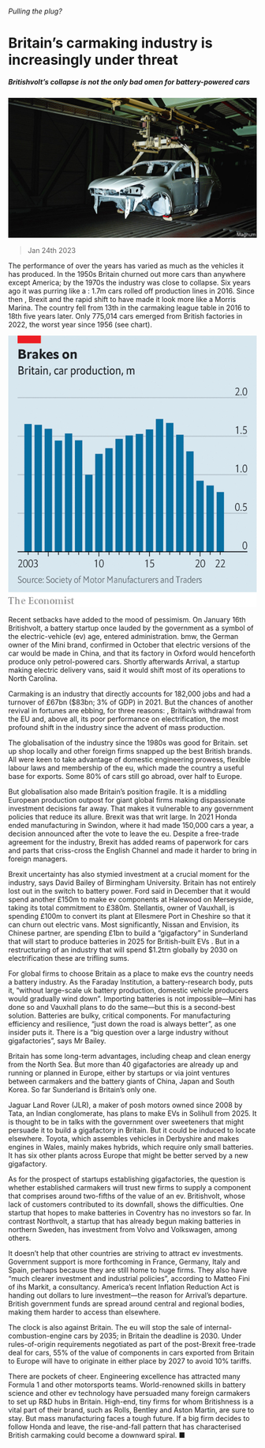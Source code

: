 ###### Pulling the plug?

# Britain’s carmaking industry is increasingly under threat 

##### Britishvolt’s collapse is not the only bad omen for battery-powered cars 

![image](images/20230128_BRP003.jpg) 

> Jan 24th 2023 

The performance of  over the years has varied as much as the vehicles it has produced. In the 1950s Britain churned out more cars than anywhere except America; by the 1970s the industry was close to collapse. Six years ago it was purring like a : 1.7m cars rolled off production lines in 2016. Since then , Brexit and the rapid shift to  have made it look more like a Morris Marina. The country fell from 13th in the carmaking league table in 2016 to 18th five years later. Only 775,014 cars emerged from British factories in 2022, the worst year since 1956 (see chart). 

![image](images/20230128_BRC481.png) 


Recent setbacks have added to the mood of pessimism. On January 16th Britishvolt, a battery startup once lauded by the government as a symbol of the electric-vehicle (ev) age, entered administration. bmw, the German owner of the Mini brand, confirmed in October that electric versions of the car would be made in China, and that its factory in Oxford would henceforth produce only petrol-powered cars. Shortly afterwards Arrival, a startup making electric delivery vans, said it would shift most of its operations to North Carolina.

Carmaking is an industry that directly accounts for 182,000 jobs and had a turnover of £67bn ($83bn; 3% of GDP) in 2021. But the chances of another revival in fortunes are ebbing, for three reasons: , Britain’s withdrawal from the EU and, above all, its poor performance on electrification, the most profound shift in the industry since the advent of mass production. 

The globalisation of the industry since the 1980s was good for Britain.  set up shop locally and other foreign firms snapped up the best British brands. All were keen to take advantage of domestic engineering prowess, flexible labour laws and membership of the eu, which made the country a useful base for exports. Some 80% of cars still go abroad, over half to Europe.

But globalisation also made Britain’s position fragile. It is a middling European production outpost for giant global firms making dispassionate investment decisions far away. That makes it vulnerable to any government policies that reduce its allure. Brexit was that writ large. In 2021 Honda ended manufacturing in Swindon, where it had made 150,000 cars a year, a decision announced after the vote to leave the eu. Despite a free-trade agreement for the industry, Brexit has added reams of paperwork for cars and parts that criss-cross the English Channel and made it harder to bring in foreign managers.

Brexit uncertainty has also stymied investment at a crucial moment for the industry, says David Bailey of Birmingham University. Britain has not entirely lost out in the switch to battery power. Ford said in December that it would spend another £150m to make ev components at Halewood on Merseyside, taking its total commitment to £380m. Stellantis, owner of Vauxhall, is spending £100m to convert its plant at Ellesmere Port in Cheshire so that it can churn out electric vans. Most significantly, Nissan and Envision, its Chinese partner, are spending £1bn to build a “gigafactory” in Sunderland that will start to produce batteries in 2025 for British-built EVs . But in a restructuring of an industry that will spend $1.2trn globally by 2030 on electrification these are trifling sums.

For global firms to choose Britain as a place to make evs the country needs a battery industry. As the Faraday Institution, a battery-research body, puts it, “without large-scale uk battery production, domestic vehicle producers would gradually wind down”. Importing batteries is not impossible—Mini has done so and Vauxhall plans to do the same—but this is a second-best solution. Batteries are bulky, critical components. For manufacturing efficiency and resilience, “just down the road is always better”, as one insider puts it. There is a “big question over a large industry without gigafactories”, says Mr Bailey.

Britain has some long-term advantages, including cheap and clean energy from the North Sea. But more than 40 gigafactories are already up and running or planned in Europe, either by startups or via joint ventures between carmakers and the battery giants of China, Japan and South Korea. So far Sunderland is Britain’s only one. 

Jaguar Land Rover (JLR), a maker of posh motors owned since 2008 by Tata, an Indian conglomerate, has plans to make EVs in Solihull from 2025. It is thought to be in talks with the government over sweeteners that might persuade it to build a gigafactory in Britain. But it could be induced to locate elsewhere. Toyota, which assembles vehicles in Derbyshire and makes engines in Wales, mainly makes hybrids, which require only small batteries. It has six other plants across Europe that might be better served by a new gigafactory. 

As for the prospect of startups establishing gigafactories, the question is whether established carmakers will trust new firms to supply a component that comprises around two-fifths of the value of an ev. Britishvolt, whose lack of customers contributed to its downfall, shows the difficulties. One startup that hopes to make batteries in Coventry has no investors so far. In contrast Northvolt, a startup that has already begun making batteries in northern Sweden, has investment from Volvo and Volkswagen, among others. 

It doesn’t help that other countries are striving to attract ev investments. Government support is more forthcoming in France, Germany, Italy and Spain, perhaps because they are still home to huge firms. They also have “much clearer investment and industrial policies”, according to Matteo Fini of ihs Markit, a consultancy. America’s recent Inflation Reduction Act is handing out dollars to lure investment—the reason for Arrival’s departure. British government funds are spread around central and regional bodies, making them harder to access than elsewhere.

The clock is also against Britain. The eu will stop the sale of internal-combustion-engine cars by 2035; in Britain the deadline is 2030. Under rules-of-origin requirements negotiated as part of the post-Brexit free-trade deal for cars, 55% of the value of components in cars exported from Britain to Europe will have to originate in either place by 2027 to avoid 10% tariffs. 

There are pockets of cheer. Engineering excellence has attracted many Formula 1 and other motorsports teams. World-renowned skills in battery science and other ev technology have persuaded many foreign carmakers to set up R&amp;D hubs in Britain. High-end, tiny firms for whom Britishness is a vital part of their brand, such as Rolls, Bentley and Aston Martin, are sure to stay. But mass manufacturing faces a tough future. If a big firm decides to follow Honda and leave, the rise-and-fall pattern that has characterised British carmaking could become a downward spiral. ■


